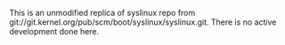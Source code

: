 This is an unmodified replica of syslinux repo from
git://git.kernel.org/pub/scm/boot/syslinux/syslinux.git.  There is no active
development done here.
